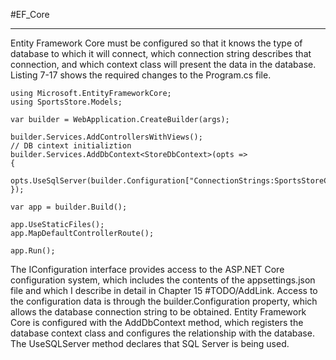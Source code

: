 #EF_Core 

---

Entity Framework Core must be configured so that it knows the type of database to which it will connect,
which connection string describes that connection, and which context class will present the data in the
database. Listing 7-17 shows the required changes to the Program.cs file.
```
using Microsoft.EntityFrameworkCore;
using SportsStore.Models;

var builder = WebApplication.CreateBuilder(args);

builder.Services.AddControllersWithViews();
// DB cintext initializtion
builder.Services.AddDbContext<StoreDbContext>(opts => 
{
	opts.UseSqlServer(builder.Configuration["ConnectionStrings:SportsStoreConnection"]);
});

var app = builder.Build();

app.UseStaticFiles();
app.MapDefaultControllerRoute();

app.Run();
```

The IConfiguration interface provides access to the ASP.NET Core configuration system, which
includes the contents of the appsettings.json file and which I describe in detail in Chapter 15 #TODO/AddLink. 
Access to the configuration data is through the builder.Configuration property, which allows the database
connection string to be obtained. Entity Framework Core is configured with the AddDbContext method,
which registers the database context class and configures the relationship with the database. The
UseSQLServer method declares that SQL Server is being used.